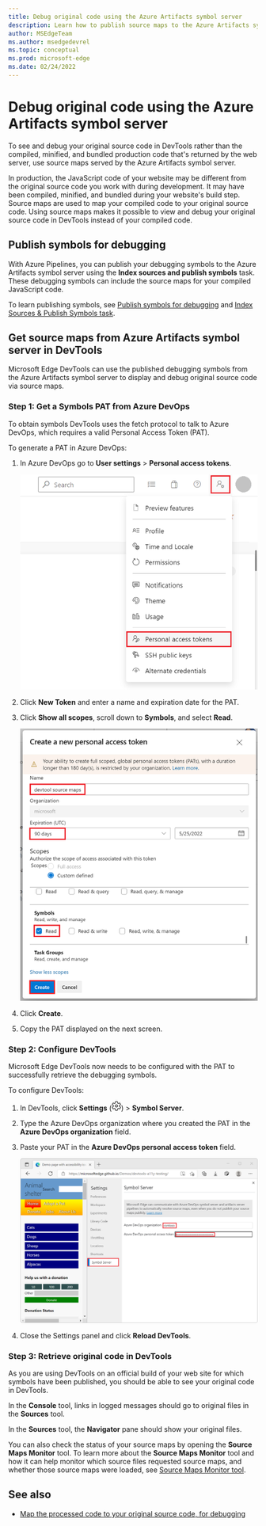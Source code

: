 ```yaml
---
title: Debug original code using the Azure Artifacts symbol server
description: Learn how to publish source maps to the Azure Artifacts symbol server from Azure DevOps to debug original source code in DevTools.
author: MSEdgeTeam
ms.author: msedgedevrel
ms.topic: conceptual
ms.prod: microsoft-edge
ms.date: 02/24/2022
---
```


# Debug original code using the Azure Artifacts symbol server

To see and debug your original source code in DevTools rather than the compiled, minified, and bundled production code that's returned by the web server, use source maps served by the Azure Artifacts symbol server.

In production, the JavaScript code of your website may be different from the original source code you work with during development. It may have been compiled, minified, and bundled during your website's build step. Source maps are used to map your compiled code to your original source code. Using source maps makes it possible to view and debug your original source code in DevTools instead of your compiled code.


<!-- ====================================================================== -->
## Publish symbols for debugging

With Azure Pipelines, you can publish your debugging symbols to the Azure Artifacts symbol server using the **Index sources and publish symbols** task. These debugging symbols can include the source maps for your compiled JavaScript code.

To learn publishing symbols, see [Publish symbols for debugging](/azure/devops/pipelines/artifacts/symbols) and [Index Sources & Publish Symbols task](/azure/devops/pipelines/tasks/build/index-sources-publish-symbols).


<!-- ====================================================================== -->
## Get source maps from Azure Artifacts symbol server in DevTools

Microsoft Edge DevTools can use the published debugging symbols from the Azure Artifacts symbol server to display and debug original source code via source maps.


### Step 1: Get a Symbols PAT from Azure DevOps

To obtain symbols DevTools uses the fetch protocol to talk to Azure DevOps, which requires a valid Personal Access Token (PAT).

To generate a PAT in Azure DevOps:

1. In Azure DevOps go to **User settings** > **Personal access tokens**.
    
   ![The User settings menu in Azure DevOps, with the Personal access tokens item](images/ado-pat-settings.png)

1. Click **New Token** and enter a name and expiration date for the PAT.

1. Click **Show all scopes**, scroll down to **Symbols**, and select **Read**.

   ![The new PAT configuration screen, with the Symbols read scope enabled](images/ado-pat-config.png)

1. Click **Create**.

1. Copy the PAT displayed on the next screen.


### Step 2: Configure DevTools

Microsoft Edge DevTools now needs to be configured with the PAT to successfully retrieve the debugging symbols.

To configure DevTools:

1. In DevTools, click **Settings** (![Settings icon.](../media/settings-gear-icon-light-theme.png)) > **Symbol Server**.

1. Type the Azure DevOps organization where you created the PAT in the **Azure DevOps organization** field.

1. Paste your PAT in the **Azure DevOps personal access token** field.

   ![The Symbol Server configuration screen in DevTools settings](images/ado-pat-devtools.png)

1. Close the Settings panel and click **Reload DevTools**.


### Step 3: Retrieve original code in DevTools

As you are using DevTools on an official build of your web site for which symbols have been published, you should be able to see your original code in DevTools.

In the **Console** tool, links in logged messages should go to original files in the **Sources** tool. 

In the **Sources** tool, the **Navigator** pane should show your original files.

You can also check the status of your source maps by opening the **Source Maps Monitor** tool. To learn more about the **Source Maps Monitor** tool and how it can help monitor which source files requested source maps, and whether those source maps were loaded, see [Source Maps Monitor tool](../source-maps-monitor/source-maps-monitor-tool.md).


<!-- ====================================================================== -->
## See also

* [Map the processed code to your original source code, for debugging](source-maps.md)
